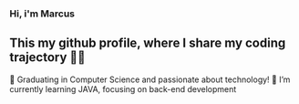### Hi, i'm Marcus
## This my github profile, where I share my coding trajectory 👨‍💻

🔭 Graduating in Computer Science and passionate about technology!
🌱 I’m currently learning JAVA, focusing on back-end development

<!--
**marcub/marcub** is a ✨ _special_ ✨ repository because its `README.md` (this file) appears on your GitHub profile.

Here are some ideas to get you started:

- 🔭 I’m currently working on ...
- 🌱 I’m currently learning ...
- 👯 I’m looking to collaborate on ...
- 🤔 I’m looking for help with ...
- 💬 Ask me about ...
- 📫 How to reach me: ...
- 😄 Pronouns: ...
- ⚡ Fun fact: ...
-->
